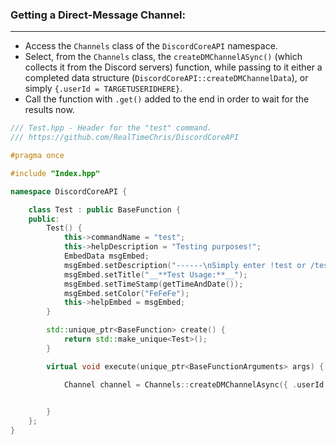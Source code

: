 ### **Getting a Direct-Message Channel:**
---
- Access the `Channels` class of the `DiscordCoreAPI` namespace.
- Select, from the `Channels` class, the `createDMChannelASync()` (which collects it from the Discord servers) function, while passing to it either a completed data structure (`DiscordCoreAPI::createDMChannelData`), or simply `{.userId = TARGETUSERIDHERE}`.
- Call the function with `.get()` added to the end in order to wait for the results now.

```cpp
/// Test.hpp - Header for the "test" command.
/// https://github.com/RealTimeChris/DiscordCoreAPI

#pragma once

#include "Index.hpp"

namespace DiscordCoreAPI {

	class Test : public BaseFunction {
	public:
		Test() {
			this->commandName = "test";
			this->helpDescription = "Testing purposes!";
			EmbedData msgEmbed;
			msgEmbed.setDescription("------\nSimply enter !test or /test!\n------");
			msgEmbed.setTitle("__**Test Usage:**__");
			msgEmbed.setTimeStamp(getTimeAndDate());
			msgEmbed.setColor("FeFeFe");
			this->helpEmbed = msgEmbed;
		}

		std::unique_ptr<BaseFunction> create() {
			return std::make_unique<Test>();
		}

		virtual void execute(unique_ptr<BaseFunctionArguments> args) {

			Channel channel = Channels::createDMChannelAsync({ .userId = args->eventData.getAuthorId() }).get();

			
		}
	};
}
```
